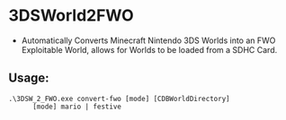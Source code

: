 # 3DSWorld2FWO
- Automatically Converts Minecraft Nintendo 3DS Worlds into an FWO Exploitable World, allows for Worlds to be loaded from a SDHC Card.


## Usage:
```
.\3DSW_2_FWO.exe convert-fwo [mode] [CDBWorldDirectory]
      [mode] mario | festive
```
